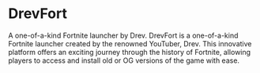 # DrevFort
A one-of-a-kind Fortnite launcher by Drev.
DrevFort is a one-of-a-kind Fortnite launcher created by the renowned YouTuber, Drev. This innovative platform offers an exciting journey through the history of Fortnite, allowing players to access and install old or OG versions of the game with ease.
